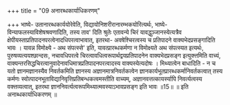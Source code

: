 +++
title = "09 अनारब्धकार्याधिकरणम्"

+++
भाष्ये- उतानारब्धकार्ययोरेवेति, विद्यायोनिशरीरानारम्भकयोरित्यर्थः, भाष्ये- विन्याफलस्याविशेषश्रवणादिति, तस्य ताव' दिति श्रुतेः एतावन्ये चिरं यावद्धुञ्जानस्येत्यत्रैव क्षेपीयस्ताप्रतिपादनपरत्वेनादधिपरत्वाभावात्, इतरथा- अवषेश्चिरत्वस्य च प्रतिपादने वाक्यभेदप्रसङ्गादिति भावः । यावन्न विमोक्ष्ये - अथ संपत्स्से' इति, यावत्प्रारब्धकर्मणा न विमोक्ष्यते अथ संपत्स्यत इत्यर्थः, पुरुषव्यत्ययश्छान्दसः, नचावधिपरत्वे चिरत्वावधित्वरूपार्थद्वयप्रतिपादनेन वाक्यभेदप्रसङ्ग इत्युक्त्तमिति वाच्यं, वाक्यन्तरसिद्धचिरत्वानुवादेनावधिमात्रप्रतिपादनपरत्वादस्य वाक्यस्येत्यदोषः । मिथ्यात्वेन बाधादिति - न च यतो ज्ञानमज्ञानस्यैव निवर्तकमिति ज्ञानस्य अज्ञानमात्रनिवर्तकत्वेन ज्ञानकार्यभूतप्रारब्धकर्मानिवर्तकत्वात् तस्य कर्मणः स्वोत्पादनभूताविद्यानिवृत्तिप्रतिबन्धकत्वमस्तीति वाच्यम्, अज्ञानवत्तत्कायर्स्यापि निवर्त्यत्वस्य वक्त्तव्यत्वात्, इतरथा ज्ञाननिवर्त्यत्वरूपमिथ्यात्मवस्याऽभावप्रसङ्ग इति भावः ॥15॥ ॥ इति अनाब्धकार्याधिकरणम् ॥